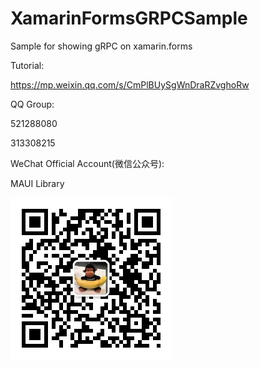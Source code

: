 # XamarinFormsGRPCSample
Sample for showing gRPC on xamarin.forms

Tutorial:

https://mp.weixin.qq.com/s/CmPlBUySgWnDraRZvghoRw

QQ Group:

521288080

313308215

WeChat Official Account(微信公众号):

MAUI Library

<img src="https://raw.githubusercontent.com/jingliancui/XamarinFormsGRPCSample/master/Images/wechatqrcode.jpg"/>
